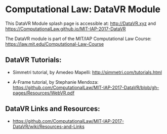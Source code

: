 # Computational Law: DataVR Module

This DataVR Module splash page is accessible at: http://DataVR.xyz and https://ComputationalLaw.github.io/MIT-IAP-2017-DataVR

The DataVR module is part of the MIT/IAP Computational Law Course: https://law.mit.edu/Computational-Law-Course

## DataVR Tutorials:

* Simmetri tutorial, by Amedeo Mapelli: http://simmetri.com/tutorials.html

* A-Frame tutorial, by Stephanie Mendoza: https://github.com/ComputationalLaw/MIT-IAP-2017-DataVR/blob/gh-pages/Resources/WebVR.pdf

## DataVR Links and Resources: 

* https://github.com/ComputationalLaw/MIT-IAP-2017-DataVR/wiki/Resources-and-Links
